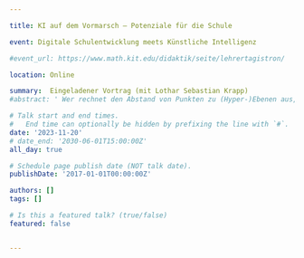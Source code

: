 ```yaml
---

title: KI auf dem Vormarsch – Potenziale für die Schule

event: Digitale Schulentwicklung meets Künstliche Intelligenz

#event_url: https://www.math.kit.edu/didaktik/seite/lehrertagistron/

location: Online

summary:  Eingeladener Vortrag (mit Lothar Sebastian Krapp)
#abstract: ' Wer rechnet den Abstand von Punkten zu (Hyper-)Ebenen aus, und das tausendfach pro Tag? Unter anderem Amazon, Google, Facebook und Zalando. Und wer zerlegt Matrizen? Netflix. Wir zeigen, wie ein zeitgemäßer Mathematikunterricht durch die Modellierung realer, schülernaher Probleme aus dem Bereich KI bereichert werden kann. Insbesondere zeigen wir, dass womöglich auf den ersten Blick langweilig erscheinende Methoden aus der linearen Algebra die entscheidenden mathematischen Bestandteile moderner KI-Methoden sind. Wir präsentieren digitale Lernmaterialien für Oberstufenschüler/innen, die im Rahmen von eintägigen Workshops zur mathematischen  Modellierung bereits mehrfach erprobt wurden. Diese Materialien stehen als Open Educational Resources unter einer Creative Commons Lizenz zur Verfügung. Wir hoffen, Lehrkräfte zu befähigen und zu ermutigen, diese Materialien im Unterricht zu verwenden.'

# Talk start and end times.
#   End time can optionally be hidden by prefixing the line with `#`.
date: '2023-11-20'
# date_end: '2030-06-01T15:00:00Z'
all_day: true

# Schedule page publish date (NOT talk date).
publishDate: '2017-01-01T00:00:00Z'

authors: []
tags: []

# Is this a featured talk? (true/false)
featured: false


---
```

